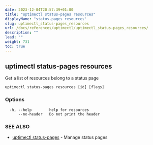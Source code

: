 ```yaml
---
date: 2023-12-04T20:57:39+01:00
title: "uptimectl status-pages resources"
displayName: "status-pages resources"
slug: uptimectl_status-pages_resources
url: /docs/references/uptimectl/uptimectl_status-pages_resources/
description: ""
lead: ""
weight: 731
toc: true
---
```

## uptimectl status-pages resources

Get a list of resources belong to a status page

```
uptimectl status-pages resources [id] [flags]
```

### Options

```
  -h, --help        help for resources
      --no-header   Do not print the header
```

### SEE ALSO

* [uptimectl status-pages](/docs/references/uptimectl/uptimectl_status-pages/)	 - Manage status pages

